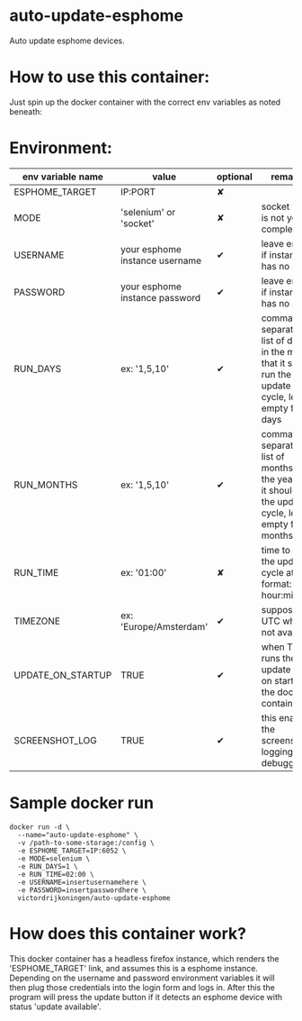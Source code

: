 # auto-update-esphome
Auto update esphome devices.

# How to use this container:
Just spin up the docker container with the correct env variables as noted beneath:


# Environment:

| env variable name | value | optional | remarks |
|-----|-----|-----|-----|
| ESPHOME_TARGET | IP:PORT | ✘ |  |
| MODE | 'selenium' or 'socket' | ✘ | socket work is not yet completed |
| USERNAME | your esphome instance username | ✔ | leave empty if instance has no auth |
| PASSWORD | your esphome instance password | ✔ | leave empty if instance has no auth |
| RUN_DAYS | ex: '1,5,10' | ✔ |  comma separated list of days in the month that it should run the update cycle, leave empty for all days |
| RUN_MONTHS | ex: '1,5,10' | ✔ |  comma separated list of months in the year that it should run the update cycle, leave empty for all months |
| RUN_TIME | ex: '01:00' | ✘ | time to run the update cycle at, format: hour:minutes |
| TIMEZONE | ex: 'Europe/Amsterdam' | ✔ | supposses UTC when not available |
| UPDATE_ON_STARTUP | TRUE | ✔ | when TRUE, runs the update cycle on startup of the docker container |
| SCREENSHOT_LOG | TRUE | ✔ | this enables the screenshot logging for debugging |

# Sample docker run

```
docker run -d \
  --name="auto-update-esphome" \
  -v /path-to-some-storage:/config \
  -e ESPHOME_TARGET=IP:6052 \
  -e MODE=selenium \
  -e RUN_DAYS=1 \
  -e RUN_TIME=02:00 \
  -e USERNAME=insertusernamehere \
  -e PASSWORD=insertpasswordhere \
  victordrijkoningen/auto-update-esphome
```

# How does this container work?
This docker container has a headless firefox instance, which renders the 'ESPHOME_TARGET' link, and assumes this is a esphome instance. Depending on the username and password environment variables it will then plug those credentials into the login form and logs in. After this the program will press the update button if it detects an esphome device with status 'update available'.
